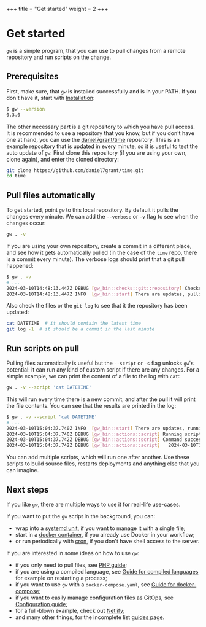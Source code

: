 +++
title = "Get started"
weight = 2
+++

# Get started

`gw` is a simple program, that you can use to pull changes from a remote repository and run scripts on the change.

## Prerequisites

First, make sure, that `gw` is installed successfully and is in your PATH. If you don't have it, start with [Installation](/usage/installation):

```sh
$ gw --version
0.3.0
```

The other necessary part is a git repository to which you have pull access. It is recommended to use a repository that you know, but if you don't have one at hand, you can use the [daniel7grant/time](https://github.com/daniel7grant/time) repository. This is an example repository that is updated in every minute, so it is useful to test the auto update of `gw`. First clone this repository (if you are using your own, clone again), and enter the cloned directory:

```sh
git clone https://github.com/daniel7grant/time.git
cd time
```

## Pull files automatically

To get started, point `gw` to this local repository. By default it pulls the changes every minute. We can add the `--verbose` or `-v` flag to see when the changes occur:

```sh
gw . -v
```

If you are using your own repository, create a commit in a different place, and see how it gets automatically pulled (in the case of the `time` repo, there is a commit every minute). The verbose logs should print that a git pull happened:

```sh
$ gw . -v
# ...
2024-03-10T14:48:13.447Z DEBUG [gw_bin::checks::git::repository] Checked out fc23d21 on branch main.
2024-03-10T14:48:13.447Z INFO  [gw_bin::start] There are updates, pulling.
```

Also check the files or the `git log` to see that it the repository has been updated:

```sh
cat DATETIME  # it should contain the latest time
git log -1  # it should be a commit in the last minute
```

## Run scripts on pull

Pulling files automatically is useful but the `--script` or `-s` flag unlocks `gw`'s potential: it can run any kind of custom script if there are any changes. For a simple example, we can print the content of a file to the log with `cat`:

```sh
gw . -v --script 'cat DATETIME'
```

This will run every time there is a new commit, and after the pull it will print the file contents. You can see that the results are printed in the log:

```sh
$ gw . -v --script 'cat DATETIME'
# ...
2024-03-10T15:04:37.740Z INFO  [gw_bin::start] There are updates, running scripts.
2024-03-10T15:04:37.740Z DEBUG [gw_bin::actions::script] Running script: cat DATETIME in directory /home/grant/Development/quick/time.
2024-03-10T15:04:37.742Z DEBUG [gw_bin::actions::script] Command success, output:
2024-03-10T15:04:37.742Z DEBUG [gw_bin::actions::script]   2024-03-10T15:04:01+0000
```

You can add multiple scripts, which will run one after another. Use these scripts to build source files, restarts deployments and anything else that you can imagine.

## Next steps

If you like `gw`, there are multiple ways to use it for real-life use-cases.

If you want to put the `gw` script in the background, you can:

- wrap into a [systemd unit](/usage/systemd), if you want to manage it with a single file;
- start in a [docker container](/usage/docker), if you already use Docker in your workflow;
- or run periodically with [cron](/usage/crontab), if you don't have shell access to the server.

If you are interested in some ideas on how to use `gw`:

- if you only need to pull files, see [PHP guide](/guides/php);
- if you are using a compiled language, see [Guide for compiled languages](/guides/compiled) for example on restarting a process;
- if you want to use `gw` with a `docker-compose.yaml`, see [Guide for docker-compose](guides/docker-compose);
- if you want to easily manage configuration files as GitOps, see [Configuration guide](/guides/configuration);
- for a full-blown example, check out [Netlify](/guides/netlify);
- and many other things, for the incomplete list [guides page](/guides).
